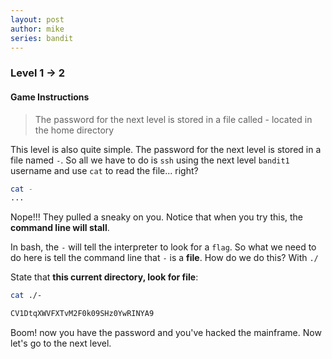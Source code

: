 ```yaml
---
layout: post
author: mike
series: bandit
---
```


### Level 1 -> 2
#### Game Instructions
>The password for the next level is stored in a file called - located in the home directory

This level is also quite simple. The password for the next level is stored in a file named `-`. So all we have to do is `ssh` using the next level `bandit1` username and  use `cat` to read the file... right?
```sh
cat -
...
```
Nope!!! They pulled a sneaky on you. Notice that when you try this, the __command line will stall__.  

In bash, the `-` will tell the interpreter to look for a `flag`. So what we need to do here is tell the command line that `-` is a **file**. How do we do this? With `./`

State that __this current directory, look for file__:
```sh
cat ./-

CV1DtqXWVFXTvM2F0k09SHz0YwRINYA9
```
Boom! now you have the password and you've hacked the mainframe. Now let's go to the next level.
